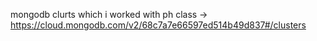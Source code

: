 mongodb clurts which i worked with ph class
->  https://cloud.mongodb.com/v2/68c7a7e66597ed514b49d837#/clusters
